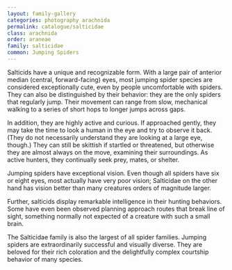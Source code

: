 ```yaml
---
layout: family-gallery
categories: photography arachnida
permalink: catalogue/salticidae
class: arachnida
order: araneae
family: salticidae
common: Jumping Spiders
---
```


Salticids have a unique and recognizable form. With a large pair of anterior
median (central, forward-facing) eyes, most jumping spider species are
considered exceptionally cute, even by people uncomfortable with spiders. They
can also be distinguished by their behavior: they are the only spiders that
regularly jump. Their movement can range from slow, mechanical walking to a
series of short hops to longer jumps across gaps.

In addition, they are highly active and curious. If approached gently, they may
take the time to look a human in the eye and try to observe it back. (They do
not necessarily understand they are looking at a large eye, though.) They can
still be skittish if startled or threatened, but otherwise they are almost
always on the move, examining their surroundings. As active hunters, they
continually seek prey, mates, or shelter.

Jumping spiders have exceptional vision. Even though all spiders have six or
eight eyes, most actually have very poor vision; Salticidae on the other hand
has vision better than many creatures orders of magnitude larger.

Further, salticids display remarkable intelligence in their hunting behaviors.
Some have even been observed planning approach routes that break line of sight,
something normally not expected of a creature with such a small brain.

The Salticidae family is also the largest of all spider families. Jumping
spiders are extraordinarily successful and visually diverse. They are beloved
for their rich coloration and the delightfully complex courtship behavior of
many species.
